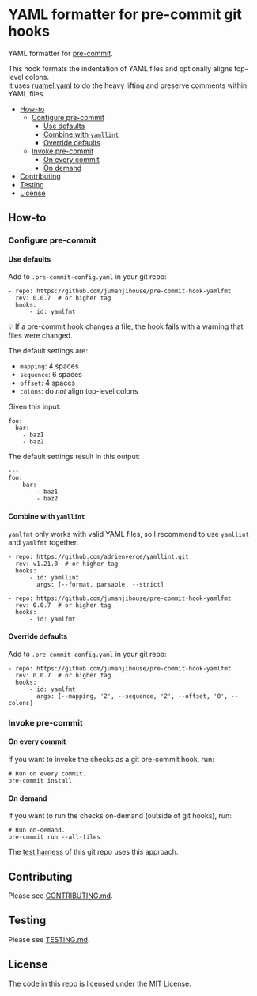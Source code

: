 # YAML formatter for pre-commit git hooks

YAML formatter for [pre-commit](http://pre-commit.com).

This hook formats the indentation of YAML files and
optionally aligns top-level colons.<br/>
It uses [ruamel.yaml](https://yaml.readthedocs.io/en/latest/)
to do the heavy lifting and preserve comments within YAML files.

<!--TOC-->

- [How-to](#how-to)
  - [Configure pre-commit](#configure-pre-commit)
    - [Use defaults](#use-defaults)
    - [Combine with `yamllint`](#combine-with-yamllint)
    - [Override defaults](#override-defaults)
  - [Invoke pre-commit](#invoke-pre-commit)
    - [On every commit](#on-every-commit)
    - [On demand](#on-demand)
- [Contributing](#contributing)
- [Testing](#testing)
- [License](#license)

<!--TOC-->

## How-to

### Configure pre-commit

#### Use defaults

Add to `.pre-commit-config.yaml` in your git repo:

    - repo: https://github.com/jumanjihouse/pre-commit-hook-yamlfmt
      rev: 0.0.7  # or higher tag
      hooks:
          - id: yamlfmt

:bulb: If a pre-commit hook changes a file,
the hook fails with a warning that files were changed.

The default settings are:

- `mapping`: 4 spaces
- `sequence`: 6 spaces
- `offset`: 4 spaces
- `colons`: do _not_ align top-level colons

Given this input:

    foo:
      bar:
        - baz1
        - baz2

The default settings result in this output:

    ---
    foo:
        bar:
            - baz1
            - baz2


#### Combine with `yamllint`

`yamlfmt` only works with valid YAML files, so
I recommend to use `yamllint` and `yamlfmt` together.

    - repo: https://github.com/adrienverge/yamllint.git
      rev: v1.21.0  # or higher tag
      hooks:
          - id: yamllint
            args: [--format, parsable, --strict]

    - repo: https://github.com/jumanjihouse/pre-commit-hook-yamlfmt
      rev: 0.0.7  # or higher tag
      hooks:
          - id: yamlfmt


#### Override defaults

Add to `.pre-commit-config.yaml` in your git repo:

    - repo: https://github.com/jumanjihouse/pre-commit-hook-yamlfmt
      rev: 0.0.7  # or higher tag
      hooks:
          - id: yamlfmt
            args: [--mapping, '2', --sequence, '2', --offset, '0', --colons]


### Invoke pre-commit

#### On every commit

If you want to invoke the checks as a git pre-commit hook, run:

    # Run on every commit.
    pre-commit install


#### On demand

If you want to run the checks on-demand (outside of git hooks), run:

    # Run on-demand.
    pre-commit run --all-files

The [test harness](TESTING.md) of this git repo uses this approach.


## Contributing

Please see [CONTRIBUTING.md](CONTRIBUTING.md).


## Testing

Please see [TESTING.md](TESTING.md).


## License

The code in this repo is licensed under the [MIT License](LICENSE).
